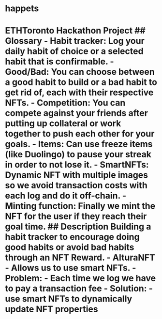 # happets
# ETHToronto Hackathon Project  ## Glossary  - Habit tracker: Log your daily habit of choice or a selected habit that is confirmable. - Good/Bad: You can choose between a good habit to build or a bad habit to get rid of, each with their respective NFTs. - Competition: You can compete against your friends after putting up collateral or work together to push each other for your goals. - Items: Can use freeze items (like Duolingo) to pause your streak in order to not lose it. - SmartNFTs: Dynamic NFT with multiple images so we avoid transaction costs with each log and do it off-chain. - Minting function: Finally we mint the NFT for the user if they reach their goal time.   ## Description Building a habit tracker to encourage doing good habits or avoid bad habits through an NFT Reward.  - AlturaNFT     - Allows us to use smart NFTs.  - Problem:     - Each time we log we have to pay a transaction fee  - Solution:     - use smart NFTs to dynamically update NFT properties
